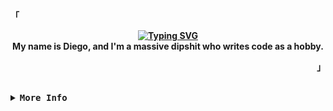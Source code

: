 <div align="justify">

<!-- Profile -->
<p align="left"><strong><samp>「</samp></strong></p>
  <p align="center">
      <b>
        <a href="https://git.io/typing-svg"><img src="https://readme-typing-svg.herokuapp.com?font=Fira+Code&duration=3500&pause=1000000&center=true&vCenter=true&width=435&lines=Hello+There!" alt="Typing SVG" /></a>
      <br>
        My name is Diego, and I'm a massive dipshit who writes code as a hobby.
<p align="right"><strong><samp>」</samp></strong></p>

<br>

<details>
<summary><samp><b>More Info</b></samp></summary>

<h2></h2><br>

<!-- Contact Me -->
<p align="center">
  <samp>
    [<a href="https://steamcommunity.com/id/--end--/">steam</a>]
    [<a href="https://discordapp.com/users/Void.e">discord</a>]
    [<a href="mailto:smdiego110@gmail.com">e-mail</a>]
    [<a href="">+1 (913) 208 6414</a>]
  </samp>
</p>

<h2></h2><br>

<!-- Profile Views Badge -->
<p align="center">
  <samp>
  <a href="#--------">
    <img src="https://komarev.com/ghpvc/?username=Endgamer960&label=Profile+Views&color=grey" alt="profile views" /> 
  </a>
  </samp>
</p>

<!-- Github Trophy -->
<div align="center">
  <table>
    <tr>
      <td><a href="#--------"><img align="center" alt="GitHub Trophy" src="https://github-trophies.vercel.app/?username=d-solis&rank=SECRET,SSS,SS,S,AAA,AA,A&row=2&column=3&margin-w=15&margin-h=15&no-frame=true&theme=onedark"></a></td>
    </tr>
  </table>
</div>

<!-- Github Stats -->
<div align="center">
  <table>
    <tr>
      <td><a href="#--------"><img height="137px" align="center" alt="GitHub Stats" src="https://github-readme-stats.vercel.app/api?username=d-solis&count_private=true&show_icons=true&include_all_commits=true&line_height=21&hide_border=true&theme=onedark"/></a></td>
      <td><a href="#--------"><img height="137px" align="center" alt="Top Language" src="https://github-readme-stats.vercel.app/api/top-langs/?username=d-solis&layout=compact&line_height=21&hide_border=true&theme=onedark"/></a></td>
    </tr>
  </table>
</div>

</details>
</div>
